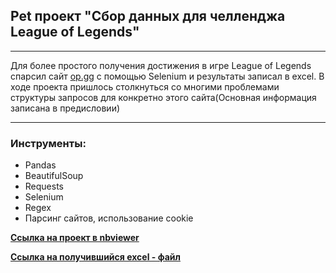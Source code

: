 ## Pet проект "Сбор данных для челленджа League of Legends"
_________________
Для более простого получения достижения в игре League of Legends спарсил сайт [op.gg](https://www.op.gg/) с помощью Selenium и результаты записал в excel. В ходе проекта пришлось столкнуться со многими проблемами структуры запросов для конкретно этого сайта(Основная информация записана в предисловии)
____________________
### Инструменты:
- Pandas
- BeautifulSoup
- Requests
- Selenium
- Regex
- Парсинг сайтов, использование cookie

[**Ссылка на проект в nbviewer**](https://nbviewer.org/github/RudkovYaroslav/Selenium_Riot/blob/main/Selenium_Riot.ipynb)

[**Ссылка на получившийся excel - файл**](https://docs.google.com/spreadsheets/d/1W1eDwF3LQ7HjbvjOg3oVCSIhLck4JGc4SrE7HpcaX0k/edit?usp=sharing)

